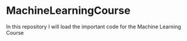 # MachineLearningCourse
In this repository I will load the important code for the Machine Learning Course
